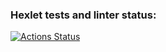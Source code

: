### Hexlet tests and linter status:
[![Actions Status](https://github.com/andre353/python-project-50/workflows/hexlet-check/badge.svg)](https://github.com/andre353/python-project-50/actions)